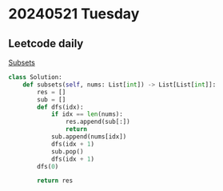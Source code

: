 # 20240521 Tuesday

## Leetcode daily

[Subsets](https://leetcode.com/problems/subsets/?envType=daily-question&envId=2024-05-21)

```py
class Solution:
    def subsets(self, nums: List[int]) -> List[List[int]]:
        res = []
        sub = []
        def dfs(idx):
            if idx == len(nums):
                res.append(sub[:])
                return
            sub.append(nums[idx])
            dfs(idx + 1)
            sub.pop()
            dfs(idx + 1)
        dfs(0)

        return res
```
